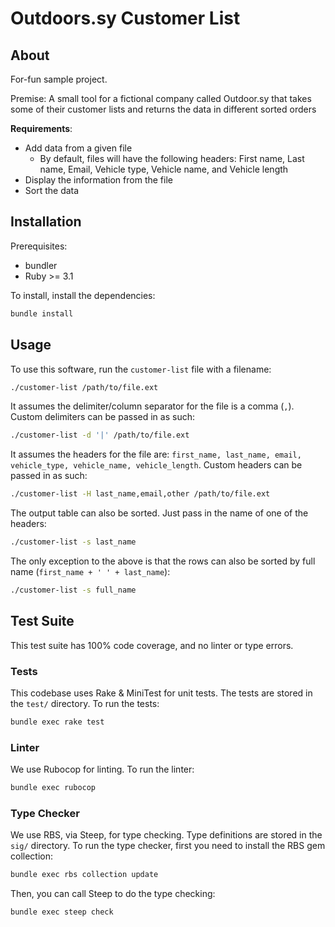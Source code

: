 # Outdoors.sy Customer List

## About
For-fun sample project.

Premise: A small tool for a fictional company called Outdoor.sy that takes some of their customer lists and returns the data in different sorted orders

**Requirements**:
- Add data from a given file
  - By default, files will have the following headers: First name, Last name, Email, Vehicle type, Vehicle name, and Vehicle length
- Display the information from the file
- Sort the data

## Installation
Prerequisites:
- bundler
- Ruby >= 3.1

To install, install the dependencies:
```sh
bundle install
```

## Usage
To use this software, run the `customer-list` file with a filename:
```sh
./customer-list /path/to/file.ext
```

It assumes the delimiter/column separator for the file is a comma (`,`).
Custom delimiters can be passed in as such:
```sh
./customer-list -d '|' /path/to/file.ext
```

It assumes the headers for the file are: `first_name, last_name, email, vehicle_type, vehicle_name, vehicle_length`.
Custom headers can be passed in as such:
```sh
./customer-list -H last_name,email,other /path/to/file.ext
```

The output table can also be sorted. Just pass in the name of one of the headers:
```sh
./customer-list -s last_name
```

The only exception to the above is that the rows can also be sorted by full name (`first_name + ' ' + last_name`):
```sh
./customer-list -s full_name
```

## Test Suite
This test suite has 100% code coverage, and no linter or type errors.

### Tests
This codebase uses Rake & MiniTest for unit tests. The tests are stored in the `test/` directory. To run the tests:
```sh
bundle exec rake test
```
### Linter
We use Rubocop for linting. To run the linter:
```sh
bundle exec rubocop
```
### Type Checker
We use RBS, via Steep, for type checking. Type definitions are stored in the `sig/` directory.
To run the type checker, first you need to install the RBS gem collection:
```sh
bundle exec rbs collection update
```
Then, you can call Steep to do the type checking:
```sh
bundle exec steep check
```
